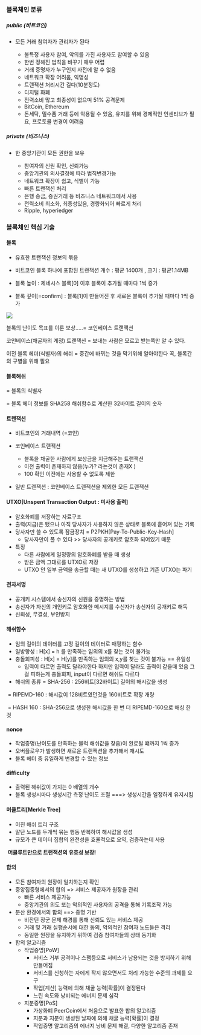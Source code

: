 ### 블록체인 분류

##### public (비트코인)

- 모든 거래 참여자가 관리자가 된다

	- 불특정 사용자 참여, 악의를 가진 사용자도 참여할 수 있음 
	- 한번 정해진 법칙을 바꾸기 매우 어렵
	- 거래 증명자가 누구인지 사전에 알 수 없음
	- 네트워크 확장 어려움, 익명성
	- 트랜잭션 처리시간 길다(10분정도)
	- 디지털 화폐
	- 전력소비 많고 최종성이 없으며 51% 공격문제
	- BitCoin, Ethereum
	- 돈세탁, 밀수품 거래 등에 악용될 수 있음, 유지를 위해 경제적인 인센티브가 필요, 프로토콜 변경이 어려움

##### private (비즈니스)

- 한 중앙기관이 모든 권한을 보유

	- 참여자의 신원 확인, 신뢰가능
	- 중앙기관의 의사결정에 따라 법칙변경가능
	- 네트워크 확장이 쉽고, 식별이 가능
	- 빠른 트랜잭션 처리
	- 은행 송금, 증권거래 등 비즈니스 네트워크에서 사용
	- 전력소비 최소화, 최종성있음, 경량화되어 빠르게 처리
	- Ripple, hyperiedger



### 블록체인 핵심 기술

#### 블록

- 유효한 트랜잭션 정보의 묶음

- 비트코인 블록 하나에 포함된 트랜잭션 개수 : 평균 1400개 , 크기 : 평균1.14MB

- 블록 높이 : 제네시스 블록[0] 이후 블록이 추가될 때마다 1씩 증가

- 블록 깊이[=confirm] : 블록[1]이 만들어진 후 새로운 블록이 추가될 때마다 1씩 증가

![](C:\Users\student\TIL\캡처.PNG)

블록의 난이도 목표를 이룬 보상.....= 코인베이스 트랜잭션

코인베이스(채굴자의 계정) 트랜잭션 = 보내는 사람은 모르고 받는쪽만 알 수 있다.

이전 블록 헤더(식별자)의 해쉬 = 중간에 바뀌는 것을 막기위해 알아야한다 꼭, 블록간의 구별을 위해 필요

#### 블록해쉬

 = 블록의 식별자

 = 블록 헤더 정보를 SHA258 해쉬함수로  계산한 32바이트 길이의 숫자

#### 트랜잭션

- 비트코인의 거래내역 (=코인)

- 코인베이스 트랜잭션

  - 블록을 채굴한 사람에게 보상금을 지금해주는 트랜잭션
  - 이전 출력이 존재하지 않음(누가? 라는것이 존재X )
  - 100 확인 이전에는 사용할 수 없도록 제한

- 일반 트랜잭션 : 코인베이스 트랜잭션을 제외한 모든 트랜잭션

#### UTXO[Unspent Transaction Output : 미사용 출력]

- 암호화폐를 저장하는 자료구조
- 출력(지급)은 됐으나 아직 당사자가 사용하지 않은 상태로 블록에 흩어져 있는 기록
- 당사자만 쓸 수 있도록 잠금장치 = P2PKH[Pay-To-Public-Key-Hash]
  - 당사자만이 풀 수 있다 >> 당사자의 공개키로 암호화 되어있기 때문
- 특징
  - 다른 사람에게 일정량의 암호화폐를 받을 때 생성
  - 받은 금액 그대로를 UTXO로 저장
  - UTXO 안 일부 금액을 송금할 때는 새 UTXO를 생성하고 기존 UTXO는 파기

#### 전자서명

- 공개키 시스템에서 송신자의 신원을 증명하는 방법
- 송신자가 자신의 개인키로 암호화한 메시지를 수신자가 송신자의 공개키로 해독
- 신뢰성, 무결성, 부인방지

#### 해쉬함수

- 임의 길이의 데이터를 고정 길이의 데이터로 매핑하는 함수
- 일방향성 : H[x] = h 를 만족하는 임의의 x를 찾는 것이 불가능
- 충돌회피성 : H[x] = H[y]를 만족하는 임의의 x,y를 찾는 것이 불가능 == 유일성
  - 입력이 다르면 출력도 달라야한다 하지만 입력이 달라도 출력이 같을때 있음 그걸 피하는게 충돌회피, input이 다르면 해쉬도 다르다
- 해쉬의 종류 = SHA-256 : 256비트[32바이트] 길이의 해시값을 생성

​                            = RIPEMD-160 : 해시값이 128비트였던것을 160비트로 확장 개량

​							= HASH 160 :  SHA-256으로 생성한 해시값을 한 번 더 RIPEMD-160으로 해싱 한 것

#### nonce

- 작업증명(난이도를 만족하는 블럭 해쉬값을 찾음)이 완료될 떄까지 1씩 증가
- 오버플로우가 발생하면 새로운 트랜잭션을 추가해서 재시도
- 블록 헤더 중 유일하게 변경할 수 있는 정보

#### difficulty

- 출력된 해쉬값이 가지는 0 배열의 개수
- 블록 생성시마다 생성시간 측정 난이도 조절 ===> 생성시간을 일정하게 유지시킴



#### 머클트리[Merkle Tree]

- 이진 해쉬 트리 구조
- 말단 노드를 두개씩 묶는 행동 반복하여 해시값을 생성
- 규모가 큰 데이터 집합의 완전성을 효율적으로 요약, 검증하는데 사용

​      **머클루트만으로 트랜잭션의 유효성 보장!**

#### 합의

- 모든 참여자의 원장이 일치하는지 확인
- 중앙집중형에서의 합의 => 서비스 제공자가 원장을 관리
  - 빠른 서비스 제공가능
  - 중앙기관의 의도 또는 악의적인 사용자의 공격을 통해 기록조작 가능
- 분산 환경에서의 합의 ==> 증명 기반
  - 비잔틴 장군 문제 해경를 통해 신뢰도 있는 서비스 제공
  - 거래 및 거래 실행순서에 대한 동의, 악의적인 참여자 노드들은 격리
  - 동일한 원장을 유지하기 위하여 검증 참여자들의 상태 동기화
- 합의 알고리즘
  - 작업증명[PoW]
    - 서비스 거부 공격이나 스팸등으로 서비스가 남용되는 것을 방지하기 위해 만들어짐
    - 서비스를 신청하는 자에게 작지 않으면서도 처리 가능한 수준의 과제를 요구
    - 작업[계산] 능력에 의해 채굴 능력[확률]이 결정된다
    - 느린 속도와 낭비되는 에너지 문제 심각
  - 지분증명[PoS]
    - 가상화폐 PeerCoin에서 처음으로 발표한 합의 알고리즘
    - 지분과 지분이 생성된 날짜에 의해 채굴 능력[확률]이 결정
    - 작업증명 알고리즘의 에너지 낭비 문제 해결, 다양한 알고리즘 존재